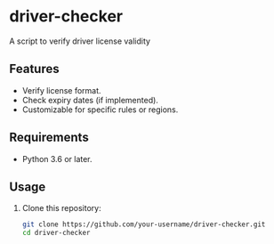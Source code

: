 # driver-checker
A script to verify driver license validity
## Features
- Verify license format.
- Check expiry dates (if implemented).
- Customizable for specific rules or regions.

## Requirements
- Python 3.6 or later.

## Usage

1. Clone this repository:
   ```bash
   git clone https://github.com/your-username/driver-checker.git
   cd driver-checker
